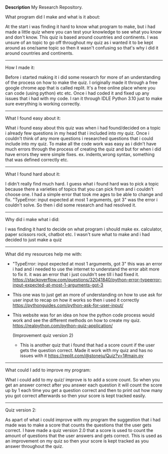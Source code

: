 **Description**
My Research Repository.

What program did I make and what is it about:

At the start i was finding it hard to know what program to make, but i had made a little quiz where you can test your knowledge to see what you know and don't know.
This quiz is based around countries and continents. I was unsure of an topic to go off throughout my quiz as i wanted it to be kept around as one/same topic 
so then it wasn't confusing so that's why i did it around countries and continents.

---------------------------------
How I made it:

Before i started making it i did some research for more of an understanding of the process on how to make the quiz. 
I originally made it through a free google chrome app that is called replit. It's a free online place where you can code (using python) etc etc. 
Once i had coded it and fixed up any issues that i had with my code. I ran it through IDLE Python 3.10 just to make sure everything is working correctly.

---------------------------------
What I found easy about it:

What i found easy about this quiz was when i had found/decided on a topic i already few questions in my head that i included into my quiz.
Once i couldn't think of any more questions i researched  questions that i could include into my quiz.
To make all the code work was easy as i didn't have much errors through the process of creating the quiz and but for when i did have errors 
they were simple fixes. ex. indents,wrong syntax, something that was defined correctly etc.

---------------------------------
What I found hard about it: 

I didn't really find much hard. I guess what i found hard was to pick a topic because there a varieties of topics that you can pick from and i couldn't choose one.
I had a simple error that took me ages to be able to change and fix. "TypeError: input expected at most 1 arguments, got 3" was the error i couldn't solve. 
So then i did some research and had resolved it.

---------------------------------
Why did i make what i did:

I was finding it hard to decide on what program i should make ex. calculator, paper scissors rock, chatbot etc. I wasn't sure what to make and i had decided to
just make a quiz 

---------------------------------
What did my resources help me with:

- "TypeError: input expected at most 1 arguments, got 3" this was an error i had and i needed to use the internet to understand the error abit more to fix it.
it was an error that i just couldn't see till i had fixed it.
 https://stackoverflow.com/questions/32041840/python-error-typeerror-input-expected-at-most-1-arguments-got-3
  
- This one was to just get an more of understanding on how to use ask for user input to recap on how it works so then i used it correctly
  https://pythonguides.com/python-ask-for-user-input/
  
 - This website was for an idea on how the python code process would work and see the different methods on how to create my quiz.
   https://realpython.com/python-quiz-application/
   
   (Improvement quiz version 2)
   - This is another quiz that i found that had a score count if the user gets the question correct. Made it work with my quiz and has no issues with it
    https://replit.com/@stoneju/Quiz?v=1#main.py

---------------------------------
What could I add to improve my program:

What i could add to my quiz/ improve is to add a score count. So when you get an answer correct after you answer each question it will count the score up by 1
each time you get a question correct and then to print out how many you got correct afterwards so then your score is kept tracked easily.

---------------------------------
Quiz version 2:

As apart of what i could improve with my program the suggestion that i had made was to make a score that counts the questions that the user gets correct. 
I have made a quiz version 2.0 that a score is used to count the amount of questions that the user answers and gets correct. This is used as an improvement
on my quiz so then your score is kept tracked as you answer throughout the quiz.
